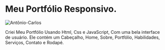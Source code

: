 # Meu Portfólio Responsivo.

![Antônio-Carlos](https://user-images.githubusercontent.com/95107211/165379935-342c0074-2a61-47cd-b75f-eb7ab0310fe6.png)


Criei Meu Portfólio Usando Html, Css e JavaScript, Com uma bela interface de usuário. Ele contém um Cabeçalho, Home, Sobre, Portfólio, Habilidades, Serviços, Contato e Rodapé.
